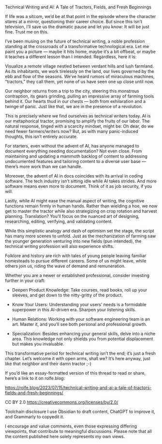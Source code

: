 Technical Writing and AI: A Tale of Tractors, Fields, and Fresh Beginnings

If life was a sitcom, we’d be at that point in the episode where the character stares at a mirror, questioning their career choice. But since this isn’t television, I’ll save us the dramatic pause and let you know: It will be just fine. Trust me on this.

I’ve been musing on the future of technical writing, a noble profession standing at the crossroads of a transformative technological era. Let me paint you a picture — maybe it hits home, maybe it’s a bit offbeat, or maybe it teaches a different lesson than I intended. Regardless, here it is:

Visualize a remote village nestled between verdant hills and lush farmland. As its inhabitants, we work tirelessly on the land, our lives governed by the ebb and flow of the seasons. We’ve heard rumors of miraculous machines, “tractors,” they call them, yet none of us have seen one up close until now.

Our neighbor returns from a trip to the city, steering this monstrous contraption, its gears grinding, pulling an impressive array of farming tools behind it. Our hearts thud in our chests — both from exhilaration and a twinge of panic. Just like that, we are in the presence of a revolution.

This is precisely where we find ourselves as technical writers today. AI is our metaphorical tractor, promising to amplify the fruits of our labor. The natural response, tinged with a scarcity mindset, might be: Oh dear, do we need fewer farmers/writers now? But, as with many panic-induced thoughts, this isn’t entirely accurate.

For starters, even without the advent of AI, has anyone managed to document everything needing documentation? Not even close. From maintaining and updating a mammoth backlog of content to addressing undocumented features and tailoring content to a diverse user base — there’s more work than we can handle.

Moreover, the advent of AI in docs coincides with its arrival in coding software. The tech industry isn’t sitting idle while AI takes strides. And more software means even more to document. Think of it as job security, if you will.

Lastly, while AI might ease the manual aspect of writing, the cognitive functions remain firmly in human hands. Rather than wielding a hoe, we now get to master the tractor while also strategizing on crop rotation and harvest planning. Translation? You’ll focus on the nuanced art of designing, researching, editing, verifying, and validating content.

While this simplistic analogy and dash of optimism set the stage, the script has many more scenes to unfold. Just as the mechanization of farming saw the younger generation venturing into new fields (pun intended), the technical writing profession will also experience shifts.

Folklore and history are rich with tales of young people leaving familiar homesteads to pursue different careers. Some of us might leave, while others join us, riding the wave of demand and remuneration.

Whether you are a newer or established professional, consider investing further in your craft:

- Deepen Product Knowledge: Take courses, read books, roll up your sleeves, and get down to the nitty-gritty of the product.

- Know Your Users: Understanding your users’ needs is a formidable superpower in this AI-driven era. Sharpen your listening skills.

- Human Relations: Working with your software engineering team is an art. Master it, and you’ll see both personal and professional growth.

- Specialization: Besides enhancing your general skills, delve into a niche area. This knowledge not only shields you from potential displacement but makes you invaluable.

This transformative period for technical writing isn’t the end; it’s just a fresh chapter. Let’s welcome it with open arms, shall we? It’s here anyway, just like that neighbor and their damn tractor ;-)

If you’d like an essay-formatted version of this thread to read or share, here’s a link to it on rolfe.blog:

https://rolfe.blog/2023/07/15/technical-writing-and-ai-a-tale-of-tractors-fields-and-fresh-beginnings/

CC BY 2.0
https://creativecommons.org/licenses/by/2.0/

Toolchain disclosure
I use Obsidian to draft content, ChatGPT to improve it, and Grammarly to copyedit it.

I encourage and value comments, even those expressing differing viewpoints, that contribute to meaningful discussions. Please note that all the content published here solely represents my own views.
